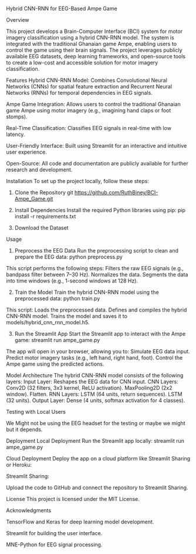 Hybrid CNN-RNN for EEG-Based Ampe Game

Overview

This project develops a Brain-Computer Interface (BCI) system for motor imagery classification using a hybrid CNN-RNN model. The system is integrated with the traditional Ghanaian game Ampe, enabling users to control the game using their brain signals. The project leverages publicly available EEG datasets, deep learning frameworks, and open-source tools to create a low-cost and accessible solution for motor imagery classification.

Features
Hybrid CNN-RNN Model: Combines Convolutional Neural Networks (CNNs) for spatial feature extraction and Recurrent Neural Networks (RNNs) for temporal dependencies in EEG signals.

Ampe Game Integration: Allows users to control the traditional Ghanaian game Ampe using motor imagery (e.g., imagining hand claps or foot stomps).

Real-Time Classification: Classifies EEG signals in real-time with low latency.

User-Friendly Interface: Built using Streamlit for an interactive and intuitive user experience.

Open-Source: All code and documentation are publicly available for further research and development.

Installation
To set up the project locally, follow these steps:

1. Clone the Repository
   git https://github.com/RuthBiney/BCI-Ampe_Game.git

2. Install Dependencies
   Install the required Python libraries using pip:
   pip install -r requirements.txt

3. Download the Dataset
<!-- Have to replace with the Actual Ampe Dataset I'm working on.  -->

Usage

1. Preprocess the EEG Data
   Run the preprocessing script to clean and prepare the EEG data:
   python preprocess.py

This script performs the following steps:
Filters the raw EEG signals (e.g., bandpass filter between 7–30 Hz).
Normalizes the data.
Segments the data into time windows (e.g., 1-second windows at 128 Hz).

2. Train the Model
   Train the hybrid CNN-RNN model using the preprocessed data:
   python train.py

This script:
Loads the preprocessed data.
Defines and compiles the hybrid CNN-RNN model.
Trains the model and saves it to models/hybrid_cnn_rnn_model.h5.

3. Run the Streamlit App
   Start the Streamlit app to interact with the Ampe game:
   streamlit run ampe_game.py

The app will open in your browser, allowing you to:
Simulate EEG data input.
Predict motor imagery tasks (e.g., left hand, right hand, foot).
Control the Ampe game using the predicted actions.

Model Architecture
The hybrid CNN-RNN model consists of the following layers:
Input Layer:
Reshapes the EEG data for CNN input.
CNN Layers:
Conv2D (32 filters, 3x3 kernel, ReLU activation).
MaxPooling2D (2x2 window).
Flatten.
RNN Layers:
LSTM (64 units, return sequences).
LSTM (32 units).
Output Layer:
Dense (4 units, softmax activation for 4 classes).

Testing with Local Users

<!-- To test the system with real users:

Connect an EEG headset (e.g., OpenBCI Ganglion or Emotiv Epoc).

Run the Streamlit app and guide users through the process of playing the Ampe game using their brain signals.

Collect feedback and refine the system based on user input. -->  We Might not be using the EEG headset for the testing or maybe we might but it depends.

Deployment
Local Deployment
Run the Streamlit app locally:
streamlit run ampe_game.py

Cloud Deployment
Deploy the app on a cloud platform like Streamlit Sharing or Heroku:

Streamlit Sharing:

Upload the code to GitHub and connect the repository to Streamlit Sharing.

<!-- Contributing
Contributions are welcome! To contribute to this project:

Fork the repository.

Create a new branch for your feature or bug fix.

Submit a pull request with a detailed description of your changes. -->

License
This project is licensed under the MIT License.

Acknowledgments

TensorFlow and Keras for deep learning model development.

Streamlit for building the user interface.

MNE-Python for EEG signal processing.
